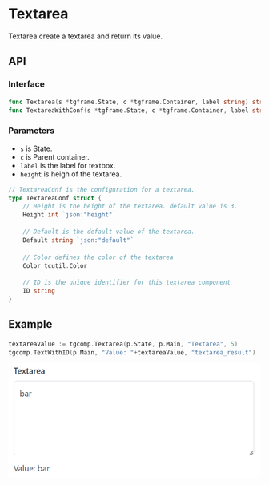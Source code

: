 # Textarea

Textarea create a textarea and return its value.

## API

### Interface

```go
func Textarea(s *tgframe.State, c *tgframe.Container, label string) string
func TextareaWithConf(s *tgframe.State, c *tgframe.Container, label string, conf *tgcomp.TextareaConfig) string
```

### Parameters

* `s` is State.
* `c` is Parent container.
* `label` is the label for textbox.
* `height` is heigh of the textarea.

```go
// TextareaConf is the configuration for a textarea.
type TextareaConf struct {
	// Height is the height of the textarea. default value is 3.
	Height int `json:"height"`

	// Default is the default value of the textarea.
	Default string `json:"default"`

	// Color defines the color of the textarea
	Color tcutil.Color

	// ID is the unique identifier for this textarea component
	ID string
}
```

## Example

```go
textareaValue := tgcomp.Textarea(p.State, p.Main, "Textarea", 5)
tgcomp.TextWithID(p.Main, "Value: "+textareaValue, "textarea_result")
```

![textarea component](textarea.png)

